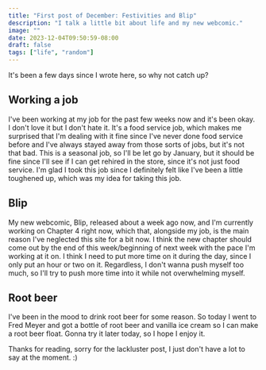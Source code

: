 ```yaml
---
title: "First post of December: Festivities and Blip"
description: "I talk a little bit about life and my new webcomic."
image: ""
date: 2023-12-04T09:50:59-08:00
draft: false
tags: ["life", "random"]
---
```


It's been a few days since I wrote here, so why not catch up?

## Working a job

I've been working at my job for the past few weeks now and it's been okay. I don't love it but I don't hate it. It's a food service job, which makes me surprised that I'm dealing with it fine since I've never done food service before and I've always stayed away from those sorts of jobs, but it's not that bad. This is a seasonal job, so I'll be let go by January, but it should be fine since I'll see if I can get rehired in the store, since it's not just food service. I'm glad I took this job since I definitely felt like I've been a little toughened up, which was my idea for taking this job. 

## Blip

My new webcomic, Blip, released about a week ago now, and I'm currently working on Chapter 4 right now, which that, alongside my job, is the main reason I've neglected this site for a bit now. I think the new chapter should come out by the end of this week/beginning of next week with the pace I'm working at it on. I think I need to put more time on it during the day, since I only put an hour or two on it. Regardless, I don't wanna push myself too much, so I'll try to push more time into it while not overwhelming myself. 

## Root beer

I've been in the mood to drink root beer for some reason. So today I went to Fred Meyer and got a bottle of root beer and vanilla ice cream so I can make a root beer float. Gonna try it later today, so I hope I enjoy it.

Thanks for reading, sorry for the lackluster post, I just don't have a lot to say at the moment. :)